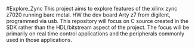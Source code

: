 #Explore_Zync
This project aims to explore features of the xilinx zync z7020 running bare metal. HW the dev board Arty z7 from digilent, programmed via usb. This repository will focus on C source created in the SDK rather than the HDL/bitstream aspect of the project. 
The focus will be primarily on real time control applications and the peripherals commonly used in those applications. 
